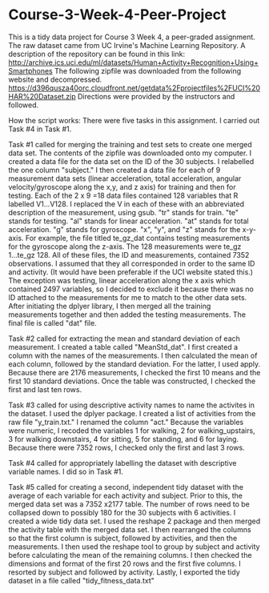 # Course-3-Week-4-Peer-Project
This is a tidy data project for Course 3 Week 4, a peer-graded assignment.
The raw dataset came from UC Irvine's Machine Learning Repository. A description of the repository can be found in this link:
http://archive.ics.uci.edu/ml/datasets/Human+Activity+Recognition+Using+Smartphones
The following zipfile was downloaded from the following website and decompressed. 
https://d396qusza40orc.cloudfront.net/getdata%2Fprojectfiles%2FUCI%20HAR%20Dataset.zip
Directions were provided by the instructors and followed.

How the script works:
There were five tasks in this assignment. I carried out Task #4 in Task #1.

Task #1 called for merging the training and test sets to create one merged data set.
The contents of the zipfile was downloaded onto my computer. 
I created a data file for the data set on the ID of the 30 subjects.  I relabelled the one column "subject."
I then created a data file for each of 9 measurement data sets (linear acceleration, total acceleration, angular velocity/gyroscope along the x,y, and z axis) for training and then for testing. 
Each of the 2 x 9 =18 data files contained 128 variables that R labelled V1...V128.
I replaced the V in each of these with an abbreviated description of the measurement, using gsub. 
"tr" stands for train. "te" stands for testing. 
"al" stands for linear acceleration. "at" stands for total acceleration. "g" stands for gyroscope.
"x", "y", and "z" stands for the x-y-axis.
For example, the file titled te_gz_dat contains testing measurements for the gyroscope along the z-axis. The 128 measurements were te_gz 1...te_gz 128.
All of these files, the ID and measurements, contained 7352 observations. I assumed that they all corresponded in order to the same ID and activity. (It would have been preferable if the UCI website stated this.) The exception was testing, linear acceleration along the x axis which contained 2497 variables, so I decided to exclude it because there was no ID attached to the measurements for me to match to the other data sets. 
After initiating the dplyer library, I then merged all the training measurements together and then added the testing measurements. The final file is called "dat" file.

Task #2 called for extracting the mean and standard deviation of each measurement.
I created a table called "MeanStd_dat". I first created a column with the names of the measurements. I then calculated the mean of each column, followed by the standard deviation. For the latter, I used apply.
Because there are 2176 measurements, I checked the first 10 means and the first 10 standard deviations.
Once the table was constructed, I checked the first and last ten rows.

Task #3 called for using descriptive activity names to name the activites in the dataset.
I used the dplyer package. I created a list of activities from the raw file "y_train.txt."
I renamed the column "act." Because the variables were numeric, I recoded the variables 1 for walking, 2 for walking_upstairs, 3 for walking downstairs, 4 for sitting, 5 for standing, and 6 for laying.
Because there were 7352 rows, I checked only the first and last 3 rows.

Task #4 called for appropriately labelling the dataset with descriptive variable names.
I did so in Task #1.

Task #5 called for creating a second, independent tidy dataset with the average of each variable for each activity and subject.
Prior to this, the merged data set was a 7352  x2177 table. The number of rows need to be collapsed down to possibly 180 for the 30 subjects with 6 activities.
I created a wide tidy data set.
I used the reshape 2 package and then merged the activity table with the merged data set. I then rearranged the columns so that the first column is subject, followed by activities, and then the measurements.
I then used the reshape tool to group by subject and activity before calculating the mean of the remaining columns.
I then checked the dimensions and format of the first 20 rows and the first five columns.
I resorted by subject and followed by activity.
Lastly, I exported the tidy dataset in a file called "tidy_fitness_data.txt"





